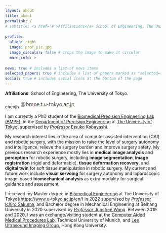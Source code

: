 ```yaml
---
layout: about
title: about
permalink: /
# subtitle: <a href='#'>Affiliations</a> School of Engineering, The University of Tokyo.

profile:
  align: right
  image: prof_pic.jpg
  image_circular: false # crops the image to make it circular
  more_info: >

news: true # includes a list of news items
selected_papers: true # includes a list of papers marked as "selected={true}"
social: true # includes social icons at the bottom of the page
---
```


**Affiliations:** School of Engineering, The University of Tokyo.

chenjh![](../assets/img/email.jpg)

I am currently a PhD student of the [Biomedical Precision Engineering Lab (BMPE)](https://www.bmpe.t.u-tokyo.ac.jp/index.html), in the [Department of Precision Engineering](https://www.pe.t.u-tokyo.ac.jp/en/index.html) at [The University of Tokyo](https://www.u-tokyo.ac.jp/en/), supervised by [*Professor* Etsuko Kobayashi](https://www.bmpe.t.u-tokyo.ac.jp/member.html).

My research interest lies in the area of computer assisted intervention (CAI) and robotic surgery, with the mission to raise the level of surgery autonomy and intelligence, relieve the surgery burden and improve surgery safety. My previous research experience mostly lies in **medical image analysis** and **perception** for robotic surgery, including **image segmentation**, **image registration** (rigid and deformable), **tissue deformation recovery**, and **digital twin** for soft tissue manipulation in robotic surgery. My current and future work include **visual servoing** for surgery autonomy and laparoscopic image-based **biomechanical analysis** as extra modality for surgical guidance and assessment.

I received my Master degree in [Biomedical Engineering](https://bioeng.t.u-tokyo.ac.jp/en/) at The University of Tokyo](https://www.u-tokyo.ac.jp/en/) in 2022 supervised by [*Professor* Ichiro Sakuma](https://www.bmpe.t.u-tokyo.ac.jp/member.html), and Bachelor degree in Mechanical Engineering at Beihang University in 2020 supervised by [*Professor* Junchen Wang](https://mrs.buaa.edu.cn/?page_id=18). Between 2019 and 2020, I was an exchange/visiting student at the [Computer Aided Medical Procedures Lab](https://campar.in.tum.de/WebHome), Technical University of Munich, and [Lee Ultrasound Imaging Group](https://www.eee.hku.hk/~wnlee/), Hong Kong University.
